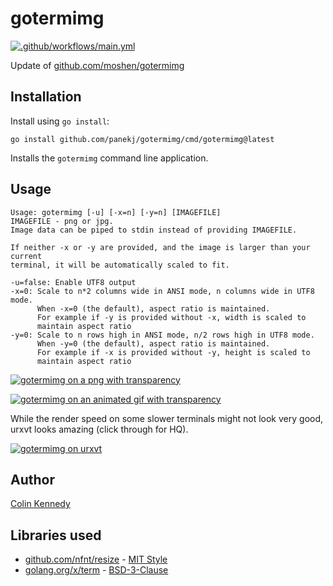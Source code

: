 
# gotermimg

[![.github/workflows/main.yml](https://github.com/panekj/gotermimg/actions/workflows/main.yml/badge.svg)](https://github.com/panekj/gotermimg/actions/workflows/main.yml)

Update of [github.com/moshen/gotermimg](https://github.com/moshen/gotermimg)

## Installation

Install using `go install`:

```shell
go install github.com/panekj/gotermimg/cmd/gotermimg@latest
```

Installs the `gotermimg` command line application.

## Usage

```none
Usage: gotermimg [-u] [-x=n] [-y=n] [IMAGEFILE]
IMAGEFILE - png or jpg.
Image data can be piped to stdin instead of providing IMAGEFILE.

If neither -x or -y are provided, and the image is larger than your current
terminal, it will be automatically scaled to fit.

-u=false: Enable UTF8 output
-x=0: Scale to n*2 columns wide in ANSI mode, n columns wide in UTF8 mode.
      When -x=0 (the default), aspect ratio is maintained.
      For example if -y is provided without -x, width is scaled to
      maintain aspect ratio
-y=0: Scale to n rows high in ANSI mode, n/2 rows high in UTF8 mode.
      When -y=0 (the default), aspect ratio is maintained.
      For example if -x is provided without -y, height is scaled to
      maintain aspect ratio
```

[![gotermimg on a png with transparency](https://media.giphy.com/media/vpYeVwn2cRxstBp5hS/giphy.gif)](https://media.giphy.com/media/vpYeVwn2cRxstBp5hS/giphy.gif)

[![gotermimg on an animated gif with transparency](https://media.giphy.com/media/b9sXmD1dWBUvbgr87r/giphy.gif)](https://media.giphy.com/media/b9sXmD1dWBUvbgr87r/giphy.gif)

While the render speed on some slower terminals might not look very good, urxvt
looks amazing (click through for HQ).

[![gotermimg on urxvt](https://media.giphy.com/media/Jsg9KArYyntBPgoH4o/giphy.gif)](https://media.giphy.com/media/Jsg9KArYyntBPgoH4o/giphy.gif)

## Author

[Colin Kennedy](https://github.com/moshen)

## Libraries used

- [github.com/nfnt/resize](https://github.com/nfnt/resize) - [MIT Style](https://github.com/nfnt/resize/blob/master/LICENSE)
- [golang.org/x/term](https://github.com/golang/term) - [BSD-3-Clause](https://github.com/golang/term/blob/master/LICENSE)
